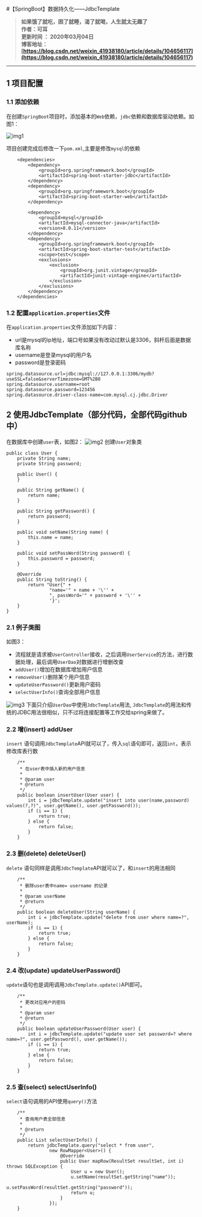 #【SpringBoot】数据持久化——JdbcTemplate

> **如果饿了就吃，困了就睡，渴了就喝，人生就太无趣了**   
> **作者：可耳**   
> **更新时间 ： 2020年03月04日**  
> **博客地址：[https://blog.csdn.net/weixin_41938180/article/details/104656117](https://blog.csdn.net/weixin_41938180/article/details/104656117)**

--- 
## 1 项目配置
### 1.1 添加依赖
在创建`SpringBoot`项目时，添加基本的`Web`依赖，`jdbc`依赖和数据库驱动依赖。如图1：

![img1](img/1.png)

项目创建完成后修改一下`pom.xml`,主要是修改`mysql`的依赖
```
	<dependencies>
        <dependency>
            <groupId>org.springframework.boot</groupId>
            <artifactId>spring-boot-starter-jdbc</artifactId>
        </dependency>
        <dependency>
            <groupId>org.springframework.boot</groupId>
            <artifactId>spring-boot-starter-web</artifactId>
        </dependency>

        <dependency>
            <groupId>mysql</groupId>
            <artifactId>mysql-connector-java</artifactId>
            <version>8.0.11</version>
        </dependency>
        <dependency>
            <groupId>org.springframework.boot</groupId>
            <artifactId>spring-boot-starter-test</artifactId>
            <scope>test</scope>
            <exclusions>
                <exclusion>
                    <groupId>org.junit.vintage</groupId>
                    <artifactId>junit-vintage-engine</artifactId>
                </exclusion>
            </exclusions>
        </dependency>
    </dependencies>
```

### 1.2 配置`application.properties`文件
在`application.properties`文件添加如下内容：
- url是mysql的ip地址，端口号如果没有改动过默认是3306，斜杆后面是数据库名称
- username是登录mysql的用户名
- password是登录密码

```
spring.datasource.url=jdbc:mysql://127.0.0.1:3306/mydb?useSSL=false&serverTimezone=GMT%2B8
spring.datasource.username=root
spring.datasource.password=123456
spring.datasource.driver-class-name=com.mysql.cj.jdbc.Driver

```
## 2 使用JdbcTemplate（部分代码，全部代码github中）
在数据库中创建`user`表，如图2：
![img2](img/2.png)
创建`User`对象类
```
public class User {
    private String name;
    private String password;

    public User() {
    }

    public String getName() {
        return name;
    }

    public String getPassword() {
        return password;
    }

    public void setName(String name) {
        this.name = name;
    }

    public void setPassWord(String password) {
        this.password = password;
    }

    @Override
    public String toString() {
        return "User{" +
                "name='" + name + '\'' +
                ", passWord='" + password + '\'' +
                '}';
    }
}

```

### 2.1 例子类图
如图3：
- 流程就是请求被`UserController`接收，之后调用`UserService`的方法，进行数据处理，最后调用`UserDao`对数据进行增删改查
- `addUser()`增加在数据库增加用户信息
- `removeUser()`删除某个用户信息
- `updateUserPassword()`更新用户密码
- `selectUserInfo()`查询全部用户信息

![img3](img/3.png "图3")
下面只介绍`UserDao`中使用`JdbcTemplate`用法,
`JdbcTemplate`的用法和传统的JDBC用法很相似，只不过将连接配置等工作交给spring来做了。
### 2.2 增(insert) addUser
`insert` 语句调用`JdbcTemplate`API就可以了，传入`sql`语句即可，返回`int`，表示修改库表行数
```
	/**
     * 在user表中插入新的用户信息
     *
     * @param user
     * @return
     */
    public boolean insertUser(User user) {
        int i = jdbcTemplate.update("insert into user(name,password) values(?,?)", user.getName(), user.getPassword());
        if (i == 1) {
            return true;
        } else {
            return false;
        }
    }
```

### 2.3 删(delete) deleteUser()
`delete` 语句同样是调用`JdbcTemplate`API就可以了，和`insert`的用法相同

```
	/**
     * 删除user表中name= username 的记录
     *
     * @param userName
     * @return
     */
    public boolean deleteUser(String userName) {
        int i = jdbcTemplate.update("delete from user where name=?", userName);
        if (i == 1) {
            return true;
        } else {
            return false;
        }
    }
```
### 2.4 改(update) updateUserPassword()
`update`语句也是调用调用`JdbcTemplate.update()`API即可。
```
	/**
     * 更改对应用户的密码
     *
     * @param user
     * @return
     */
    public boolean updateUserPassword(User user) {
        int i = jdbcTemplate.update("update user set password=? where name=?", user.getPassword(), user.getName());
        if (i == 1) {
            return true;
        } else {
            return false;
        }
    }
```

### 2.5 查(select) selectUserInfo()
`select`语句调用的API使用`query()`方法
```
	/**
     * 查询用户表全部信息
     *
     * @return
     */
    public List selectUserInfo() {
        return jdbcTemplate.query("select * from user",
                new RowMapper<User>() {
                    @Override
                    public User mapRow(ResultSet resultSet, int i) throws SQLException {
                        User u = new User();
                        u.setName(resultSet.getString("name"));
                        u.setPassWord(resultSet.getString("password"));
                        return u;
                    }
                });
    }
```


